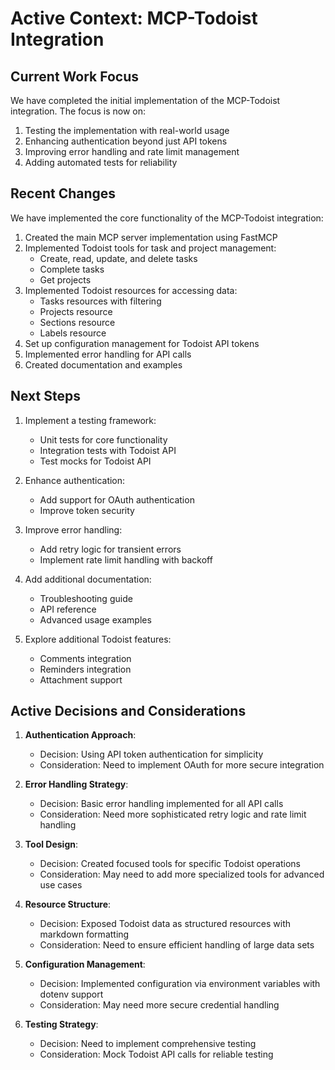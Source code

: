# Active Context: MCP-Todoist Integration

## Current Work Focus

We have completed the initial implementation of the MCP-Todoist integration. The focus is now on:

1. Testing the implementation with real-world usage
2. Enhancing authentication beyond just API tokens
3. Improving error handling and rate limit management
4. Adding automated tests for reliability

## Recent Changes

We have implemented the core functionality of the MCP-Todoist integration:

1. Created the main MCP server implementation using FastMCP
2. Implemented Todoist tools for task and project management:
   - Create, read, update, and delete tasks
   - Complete tasks
   - Get projects
3. Implemented Todoist resources for accessing data:
   - Tasks resources with filtering
   - Projects resource
   - Sections resource
   - Labels resource
4. Set up configuration management for Todoist API tokens
5. Implemented error handling for API calls
6. Created documentation and examples

## Next Steps

1. Implement a testing framework:
   - Unit tests for core functionality
   - Integration tests with Todoist API
   - Test mocks for Todoist API

2. Enhance authentication:
   - Add support for OAuth authentication
   - Improve token security

3. Improve error handling:
   - Add retry logic for transient errors
   - Implement rate limit handling with backoff

4. Add additional documentation:
   - Troubleshooting guide
   - API reference
   - Advanced usage examples

5. Explore additional Todoist features:
   - Comments integration
   - Reminders integration
   - Attachment support

## Active Decisions and Considerations

1. **Authentication Approach**:
   - Decision: Using API token authentication for simplicity
   - Consideration: Need to implement OAuth for more secure integration

2. **Error Handling Strategy**:
   - Decision: Basic error handling implemented for all API calls
   - Consideration: Need more sophisticated retry logic and rate limit handling

3. **Tool Design**:
   - Decision: Created focused tools for specific Todoist operations
   - Consideration: May need to add more specialized tools for advanced use cases

4. **Resource Structure**:
   - Decision: Exposed Todoist data as structured resources with markdown formatting
   - Consideration: Need to ensure efficient handling of large data sets

5. **Configuration Management**:
   - Decision: Implemented configuration via environment variables with dotenv support
   - Consideration: May need more secure credential handling

6. **Testing Strategy**:
   - Decision: Need to implement comprehensive testing
   - Consideration: Mock Todoist API calls for reliable testing
